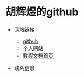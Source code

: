 # 胡辉煜的github

- 网站链接
  - [github](https://github.com/huhuiyu)
  - [个人网站](https://huhuiyu.top)
  - [教程文档首页](https://document.huhuiyu.top)

- 联系信息
<!-- 图片区 -->
<section class="img-flex-box logos" >
  <section><img  src="https://media.huhuiyu.top/qrcode/huhuiyu_wechat.jpg" alt=""></section>
  <section><img src="https://media.huhuiyu.top/qrcode/huhuiyu_qq.jpg" alt=""></section>
  <section><img  src="https://media.huhuiyu.top/qrcode/huhuiyu.top.png" alt=""></section>
</section>
<!-- 文件引用和背景区 -->
<link rel="stylesheet" href="https://huhuiyu.top/css/github.css">
<section id="canvas-bg" class="canvas-bg"></section>
<script type="module" src="https://huhuiyu.top/js/github.js"></script>
